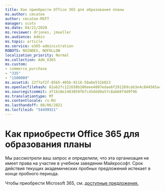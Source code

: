 ```yaml
---
title: Как приобрести Office 365 для образования планы
ms.author: cmcatee
author: cmcatee-MSFT
manager: scotv
ms.date: 04/21/2020
ms.reviewer: drjones, jmueller
ms.audience: Admin
ms.topic: article
ms.service: o365-administration
ROBOTS: NOINDEX, NOFOLLOW
localization_priority: Normal
ms.collection: Adm_O365
ms.custom:
- commerce_purchase
- "335"
- "1500009"
ms.assetid: 22f7af2f-85b5-405b-9116-50abe531b023
ms.openlocfilehash: 62ab2fc121658b106eee4807edae6f291269cab3e4c844565acc3dbce949b3c0
ms.sourcegitcommit: d71b18e1403859fbfc45ddd9a57c8ab68f4d9f96
ms.translationtype: MT
ms.contentlocale: ru-RU
ms.lasthandoff: 08/06/2021
ms.locfileid: "54499921"
---
```

# <a name="how-to-purchase-office-365-education-plans"></a>Как приобрести Office 365 для образования планы

Мы рассмотрели ваш запрос и определили, что эта организация не имеет права на участие в учебном заведении Майкрософт. Срок действия текущих академических пробных предложений истекает в конце пробного периода.
  
Чтобы приобрести Microsoft 365, см. [доступные предложения.](https://go.microsoft.com/fwlink/p/?linkid=868433)  